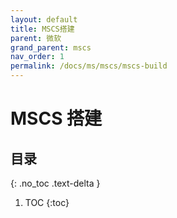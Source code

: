 ```yaml
---
layout: default
title: MSCS搭建
parent: 微软
grand_parent: mscs
nav_order: 1
permalink: /docs/ms/mscs/mscs-build
---
```


# MSCS 搭建

## 目录
{: .no_toc .text-delta }

1. TOC
{:toc}



